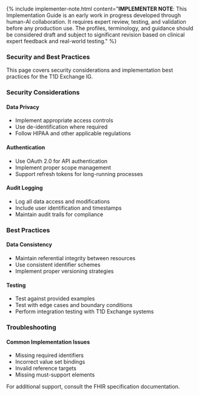 {% include implementer-note.html content="**IMPLEMENTER NOTE**: This Implementation Guide is an early work in progress developed through human-AI collaboration. It requires expert review, testing, and validation before any production use. The profiles, terminology, and guidance should be considered draft and subject to significant revision based on clinical expert feedback and real-world testing." %}

### Security and Best Practices

This page covers security considerations and implementation best practices for the T1D Exchange IG.

### Security Considerations

#### Data Privacy
- Implement appropriate access controls
- Use de-identification where required
- Follow HIPAA and other applicable regulations

#### Authentication
- Use OAuth 2.0 for API authentication
- Implement proper scope management
- Support refresh tokens for long-running processes

#### Audit Logging
- Log all data access and modifications
- Include user identification and timestamps
- Maintain audit trails for compliance

### Best Practices

#### Data Consistency
- Maintain referential integrity between resources
- Use consistent identifier schemes
- Implement proper versioning strategies

#### Testing
- Test against provided examples
- Test with edge cases and boundary conditions
- Perform integration testing with T1D Exchange systems

### Troubleshooting

#### Common Implementation Issues
- Missing required identifiers
- Incorrect value set bindings
- Invalid reference targets
- Missing must-support elements

For additional support, consult the FHIR specification documentation.